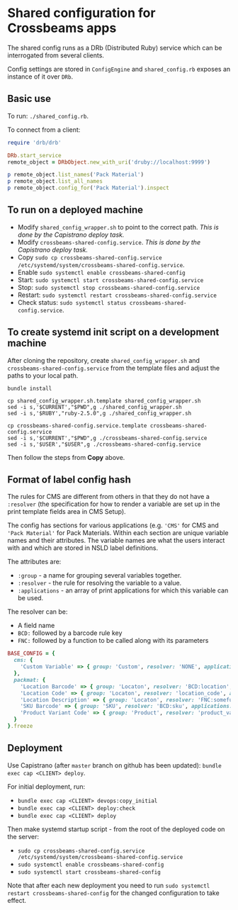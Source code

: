 # Shared configuration for Crossbeams apps

The shared config runs as a DRb (Distributed Ruby) service which can be interrogated from several clients.

Config settings are stored in `ConfigEngine` and `shared_config.rb` exposes an instance of it over `DRb`.

## Basic use

To run: `./shared_config.rb`.

To connect from a client:

~~~ruby
require 'drb/drb'

DRb.start_service
remote_object = DRbObject.new_with_uri('druby://localhost:9999')

p remote_object.list_names('Pack Material')
p remote_object.list_all_names
p remote_object.config_for('Pack Material').inspect
~~~

## To run on a deployed machine

* Modify `shared_config_wrapper.sh` to point to the correct path. _This is done by the Capistrano deploy task._
* Modify `crossbeams-shared-config.service`. _This is done by the Capistrano deploy task._
* Copy `sudo cp crossbeams-shared-config.service /etc/systemd/system/crossbeams-shared-config.service`.
* Enable `sudo systemctl enable crossbeams-shared-config`
* Start: `sudo systemctl start crossbeams-shared-config.service`
* Stop: `sudo systemctl stop crossbeams-shared-config.service`
* Restart: `sudo systemctl restart crossbeams-shared-config.service`
* Check status: `sudo systemctl status crossbeams-shared-config.service`.

## To create systemd init script on a development machine

After cloning the repository, create `shared_config_wrapper.sh` and `crossbeams-shared-config.service` from the template files and adjust the paths to your local path.
```
bundle install

cp shared_config_wrapper.sh.template shared_config_wrapper.sh
sed -i s,'$CURRENT',"$PWD",g ./shared_config_wrapper.sh
sed -i s,'$RUBY',"ruby-2.5.0",g ./shared_config_wrapper.sh

cp crossbeams-shared-config.service.template crossbeams-shared-config.service
sed -i s,'$CURRENT',"$PWD",g ./crossbeams-shared-config.service
sed -i s,'$USER',"$USER",g ./crossbeams-shared-config.service
```

Then follow the steps from **Copy** above.

## Format of label config hash

The rules for CMS are different from others in that they do not have a `:resolver` (the specification for how to render a variable are set up in the print template fields area in CMS Setup).

The config has sections for various applications (e.g. `'CMS'` for CMS and `'Pack Material'` for Pack Materials.
Within each section are unique variable names and their attributes. The variable names are what the users interact with and which are stored in NSLD label definitions.

The attributes are:

* `:group` - a name for grouping several variables together.
* `:resolver` - the rule for resolving the variable to a value.
* `:applications` - an array of print applications for which this variable can be used.

The resolver can be:

* A field name
* `BCD:` followed by a barcode rule key
* `FNC:` followed by a function to be called along with its parameters

~~~ruby
BASE_CONFIG = {
  cms: {
    'Custom Variable' => { group: 'Custom', resolver: 'NONE', applications: ['CMS'] },
  },
  packmat: {
    'Location Barcode' => { group: 'Locaton', resolver: 'BCD:location', applications: ['Location'] },
    'Location Code' => { group: 'Locaton', resolver: 'location_code', applications: ['Location'] },
    'Location Description' => { group: 'Locaton', resolver: 'FNC:somefunc,location_description,"ABC"', applications: ['Location'] },
    'SKU Barcode' => { group: 'SKU', resolver: 'BCD:sku', applications: ['Material Resource SKU Barcode'] },
    'Product Variant Code' => { group: 'Product', resolver: 'product_variant_code', applications: ['Material Resource SKU Barcode'] }
  }
}.freeze
~~~

## Deployment

Use Capistrano (after `master` branch on github has been updated): `bundle exec cap <CLIENT> deploy`.

For initial deployment, run:

* `bundle exec cap <CLIENT> devops:copy_initial`
* `bundle exec cap <CLIENT> deploy:check`
* `bundle exec cap <CLIENT> deploy`

Then make systemd startup script - from the root of the deployed code on the server:

* `sudo cp crossbeams-shared-config.service /etc/systemd/system/crossbeams-shared-config.service`
* `sudo systemctl enable crossbeams-shared-config`
* `sudo systemctl start crossbeams-shared-config`

Note that after each new deployment you need to run `sudo systemctl restart crossbeams-shared-config` for the changed configuration to take effect.
